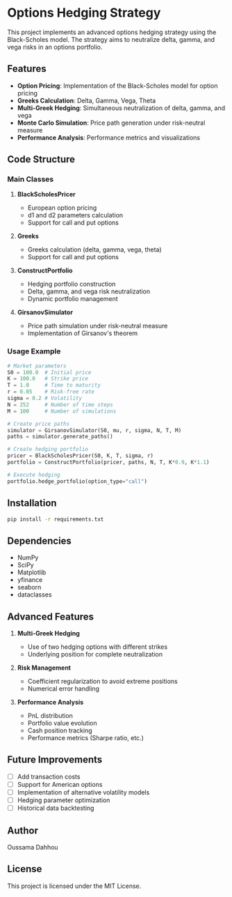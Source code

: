 # Options Hedging Strategy

This project implements an advanced options hedging strategy using the Black-Scholes model. The strategy aims to neutralize delta, gamma, and vega risks in an options portfolio.

## Features

- **Option Pricing**: Implementation of the Black-Scholes model for option pricing
- **Greeks Calculation**: Delta, Gamma, Vega, Theta
- **Multi-Greek Hedging**: Simultaneous neutralization of delta, gamma, and vega
- **Monte Carlo Simulation**: Price path generation under risk-neutral measure
- **Performance Analysis**: Performance metrics and visualizations

## Code Structure

### Main Classes

1. **BlackScholesPricer**
   - European option pricing
   - d1 and d2 parameters calculation
   - Support for call and put options

2. **Greeks**
   - Greeks calculation (delta, gamma, vega, theta)
   - Support for call and put options

3. **ConstructPortfolio**
   - Hedging portfolio construction
   - Delta, gamma, and vega risk neutralization
   - Dynamic portfolio management

4. **GirsanovSimulator**
   - Price path simulation under risk-neutral measure
   - Implementation of Girsanov's theorem

### Usage Example

```python
# Market parameters
S0 = 100.0  # Initial price
K = 100.0   # Strike price
T = 1.0     # Time to maturity
r = 0.05    # Risk-free rate
sigma = 0.2 # Volatility
N = 252     # Number of time steps
M = 100     # Number of simulations

# Create price paths
simulator = GirsanovSimulator(S0, mu, r, sigma, N, T, M)
paths = simulator.generate_paths()

# Create hedging portfolio
pricer = BlackScholesPricer(S0, K, T, sigma, r)
portfolio = ConstructPortfolio(pricer, paths, N, T, K*0.9, K*1.1)

# Execute hedging
portfolio.hedge_portfolio(option_type="call")
```

## Installation

```bash
pip install -r requirements.txt
```

## Dependencies

- NumPy
- SciPy
- Matplotlib
- yfinance
- seaborn
- dataclasses

## Advanced Features

1. **Multi-Greek Hedging**
   - Use of two hedging options with different strikes
   - Underlying position for complete neutralization

2. **Risk Management**
   - Coefficient regularization to avoid extreme positions
   - Numerical error handling

3. **Performance Analysis**
   - PnL distribution
   - Portfolio value evolution
   - Cash position tracking
   - Performance metrics (Sharpe ratio, etc.)

## Future Improvements

- [ ] Add transaction costs
- [ ] Support for American options
- [ ] Implementation of alternative volatility models
- [ ] Hedging parameter optimization
- [ ] Historical data backtesting

## Author

Oussama Dahhou

## License

This project is licensed under the MIT License.

